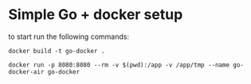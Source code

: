 # Simple Go + docker setup

to start run the following commands:

```
docker build -t go-docker .
```
```
docker run -p 8080:8080 --rm -v $(pwd):/app -v /app/tmp --name go-docker-air go-docker
```
